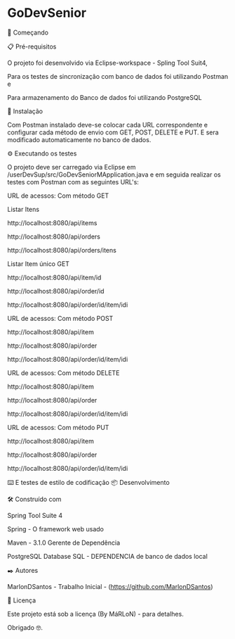 # GoDevSenior
🚀 Começando

📋 Pré-requisitos

 O projeto foi desenvolvido via Eclipse-workspace - Spling Tool Suit4, 
 
 Para os testes de sincronização com banco de dados foi utilizando Postman e 
 
 Para armazenamento do Banco de dados foi utilizando PostgreSQL

🔧 Instalação

Com Postman instalado deve-se colocar cada URL correspondente e configurar cada método de envio com GET, POST, DELETE e PUT. E sera modificado automaticamente no banco de dados.

⚙️ Executando os testes

O projeto deve ser carregado via Eclipse em /userDevSup/src/GoDevSeniorMApplication.java e em seguida realizar os testes com Postman com as seguintes URL's:

URL de acessos: Com método GET

Listar Itens

http://localhost:8080/api/items

http://localhost:8080/api/orders

http://localhost:8080/api/orders/itens

Listar Item único GET

http://localhost:8080/api/item/id

http://localhost:8080/api/order/id

http://localhost:8080/api/order/id/item/idi

URL de acessos: Com método POST

http://localhost:8080/api/item

http://localhost:8080/api/order

http://localhost:8080/api/order/id/item/idi

URL de acessos: Com método DELETE

http://localhost:8080/api/item

http://localhost:8080/api/order

http://localhost:8080/api/order/id/item/idi

URL de acessos: Com método PUT

http://localhost:8080/api/item

http://localhost:8080/api/order

http://localhost:8080/api/order/id/item/idi

⌨️ E testes de estilo de codificação 📦 Desenvolvimento

🛠️ Construído com

Spring Tool Suite 4

Spring - O framework web usado

Maven - 3.1.0 Gerente de Dependência

PostgreSQL Database SQL - DEPENDENCIA de banco de dados local

✒️ Autores

MarlonDSantos - Trabalho Inicial - (https://github.com/MarlonDSantos)

📄 Licença

Este projeto está sob a licença (By MáRLoN) - para detalhes.

Obrigado 🤓.
